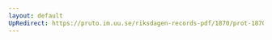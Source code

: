 ```yaml
---
layout: default
UpRedirect: https://pruto.im.uu.se/riksdagen-records-pdf/1870/prot-1870--fk--122/prot-1870--fk--122_002.pdf
---
```

